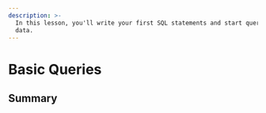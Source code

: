 ```yaml
---
description: >-
  In this lesson, you'll write your first SQL statements and start querying some
  data.
---
```


# Basic Queries

## Summary



